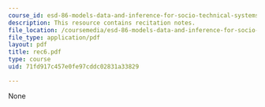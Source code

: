 ```yaml
---
course_id: esd-86-models-data-and-inference-for-socio-technical-systems-spring-2007
description: This resource contains recitation notes.
file_location: /coursemedia/esd-86-models-data-and-inference-for-socio-technical-systems-spring-2007/71fd917c457e0fe97cddc02831a33829_rec6.pdf
file_type: application/pdf
layout: pdf
title: rec6.pdf
type: course
uid: 71fd917c457e0fe97cddc02831a33829

---
```

None